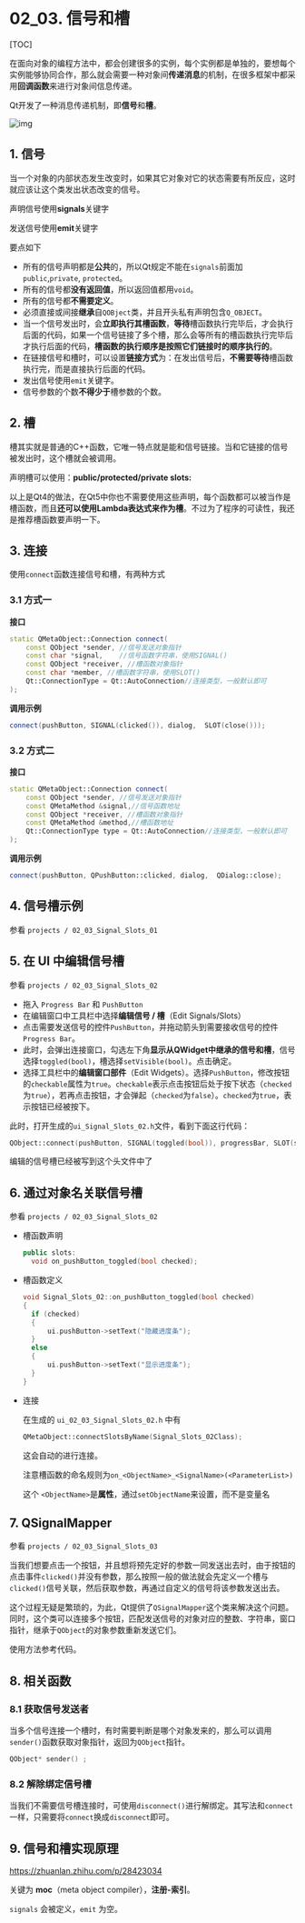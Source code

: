 # 02_03. 信号和槽

[TOC]

在面向对象的编程方法中，都会创建很多的实例，每个实例都是单独的，要想每个实例能够协同合作，那么就会需要一种对象间**传递消息**的机制，在很多框架中都采用**回调函数**来进行对象间信息传递。

Qt开发了一种消息传递机制，即**信号**和**槽**。

![img](assets/v2-f58ee9dc0569b5f9af5615a9d04fe8f5_hd.jpg)

## 1. 信号

当一个对象的内部状态发生改变时，如果其它对象对它的状态需要有所反应，这时就应该让这个类发出状态改变的信号。

声明信号使用**signals**关键字

发送信号使用**emit**关键字

要点如下

- 所有的信号声明都是**公共**的，所以Qt规定不能在`signals`前面加`public`,`private`, `protected`。
- 所有的信号都**没有返回值**，所以返回值都用`void`。
- 所有的信号都**不需要定义**。
- 必须直接或间接**继承**自`QOBject`类，并且开头私有声明包含`Q_OBJECT`。
- 当一个信号发出时，会**立即执行其槽函数**，**等待**槽函数执行完毕后，才会执行后面的代码，如果一个信号链接了多个槽，那么会等所有的槽函数执行完毕后才执行后面的代码，**槽函数的执行顺序是按照它们链接时的顺序执行的**。
- 在链接信号和槽时，可以设置**链接方式**为：在发出信号后，**不需要等待**槽函数执行完，而是直接执行后面的代码。
- 发出信号使用`emit`关键字。
- 信号参数的个数**不得少于**槽参数的个数。

## 2. 槽

槽其实就是普通的C++函数，它唯一特点就是能和信号链接。当和它链接的信号被发出时，这个槽就会被调用。

声明槽可以使用：**public/protected/private slots:** 

以上是Qt4的做法，在Qt5中你也不需要使用这些声明，每个函数都可以被当作是槽函数，而且**还可以使用Lambda表达式来作为槽**。不过为了程序的可读性，我还是推荐槽函数要声明一下。

## 3. 连接

使用`connect`函数连接信号和槽，有两种方式

### 3.1 方式一

**接口** 

```c++
static QMetaObject::Connection connect(
    const QObject *sender, //信号发送对象指针
    const char *signal,    //信号函数字符串，使用SIGNAL()
    const QObject *receiver, //槽函数对象指针
    const char *member, //槽函数字符串，使用SLOT()
    Qt::ConnectionType = Qt::AutoConnection//连接类型，一般默认即可
);
```

**调用示例** 

```c++
connect(pushButton, SIGNAL(clicked()), dialog,  SLOT(close()));
```

### 3.2 方式二

**接口** 

```c++
static QMetaObject::Connection connect(
    const QObject *sender, //信号发送对象指针
    const QMetaMethod &signal,//信号函数地址
    const QObject *receiver, //槽函数对象指针
    const QMetaMethod &method,//槽函数地址
    Qt::ConnectionType type = Qt::AutoConnection//连接类型，一般默认即可
);
```

**调用示例** 

```c++
connect(pushButton, QPushButton::clicked, dialog,  QDialog::close);
```

## 4. 信号槽示例

参看 `projects / 02_03_Signal_Slots_01` 

## 5. 在 UI 中编辑信号槽

参看 `projects / 02_03_Signal_Slots_02` 

- 拖入 `Progress Bar` 和 `PushButton` 
- 在编辑窗口中工具栏中选择**编辑信号 / 槽**（Edit Signals/Slots）
- 点击需要发送信号的控件`PushButton`，并拖动箭头到需要接收信号的控件`Progress Bar`。
- 此时，会弹出连接窗口，勾选左下角**显示从QWidget中继承的信号和槽**，信号选择`toggled(bool)`，槽选择`setVisible(bool)`。点击确定。
- 选择工具栏中的**编辑窗口部件**（Edit Widgets）。选择`PushButton`，修改按钮的`checkable`属性为`true`。`checkable`表示点击按钮后处于按下状态（`checked`为`true`），若再点击按钮，才会弹起（`checked`为`false`）。`checked`为`true`，表示按钮已经被按下。

此时，打开生成的`ui_Signal_Slots_02.h`文件，看到下面这行代码：

```c++
QObject::connect(pushButton, SIGNAL(toggled(bool)), progressBar, SLOT(setVisible(bool)));
```

编辑的信号槽已经被写到这个头文件中了

## 6. 通过对象名关联信号槽

参看 `projects / 02_03_Signal_Slots_02` 

- 槽函数声明

  ```c++
  public slots:
  	void on_pushButton_toggled(bool checked);
  ```

- 槽函数定义

  ```c++
  void Signal_Slots_02::on_pushButton_toggled(bool checked)
  {
  	if (checked)
  	{
  		ui.pushButton->setText("隐藏进度条");
  	}
  	else
  	{
  		ui.pushButton->setText("显示进度条");
  	}
  }
  ```

- 连接

  在生成的 `ui_02_03_Signal_Slots_02.h` 中有

  ```c++
  QMetaObject::connectSlotsByName(Signal_Slots_02Class);
  ```

  这会自动的进行连接。

  注意槽函数的命名规则为`on_<ObjectName>_<SignalName>(<ParameterList>)` 

  这个 `<ObjectName>`是**属性**，通过`setObjectName`来设置，而不是变量名

## 7. QSignalMapper

参看 `projects / 02_03_Signal_Slots_03` 

当我们想要点击一个按钮，并且想将预先定好的参数一同发送出去时，由于按钮的点击事件`clicked()`并没有参数，那么按照一般的做法就会先定义一个槽与`clicked()`信号关联，然后获取参数，再通过自定义的信号将该参数发送出去。

这个过程无疑是繁琐的，为此，Qt提供了`QSignalMapper`这个类来解决这个问题。同时，这个类可以连接多个按钮，匹配发送信号的对象对应的整数、字符串，窗口指针，继承于`QObject`的对象参数重新发送它们。

使用方法参考代码。

## 8. 相关函数

### 8.1 获取信号发送者

当多个信号连接一个槽时，有时需要判断是哪个对象发来的，那么可以调用`sender()`函数获取对象指针，返回为`QObject`指针。

```c++
QObject* sender() ;
```

### 8.2 解除绑定信号槽

当我们不需要信号槽连接时，可使用`disconnect()`进行解绑定。其写法和`connect`一样，只需要将`connect`换成`disconnect`即可。

## 9. 信号和槽实现原理

https://zhuanlan.zhihu.com/p/28423034 

关键为 **moc**（meta object compiler），**注册-索引**。

`signals` 会被定义，`emit` 为空。

